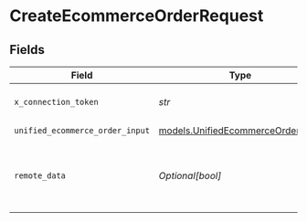 # CreateEcommerceOrderRequest


## Fields

| Field                                                                        | Type                                                                         | Required                                                                     | Description                                                                  | Example                                                                      |
| ---------------------------------------------------------------------------- | ---------------------------------------------------------------------------- | ---------------------------------------------------------------------------- | ---------------------------------------------------------------------------- | ---------------------------------------------------------------------------- |
| `x_connection_token`                                                         | *str*                                                                        | :heavy_check_mark:                                                           | The connection token                                                         |                                                                              |
| `unified_ecommerce_order_input`                                              | [models.UnifiedEcommerceOrderInput](../models/unifiedecommerceorderinput.md) | :heavy_check_mark:                                                           | N/A                                                                          |                                                                              |
| `remote_data`                                                                | *Optional[bool]*                                                             | :heavy_minus_sign:                                                           | Set to true to include data from the original Accounting software.           | false                                                                        |